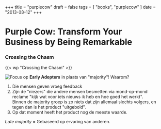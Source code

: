 +++
title = "purplecow"
draft = false
tags = [
    "books",
    "purplecow"
]
date = "2013-03-12"
+++
# Purple Cow: Transform Your Business by Being Remarkable  

### Crossing the Chasm 

{{< wp "Crossing the Chasm" >}}

<img style='float: left; width: direct&800 |px;' src='/img//books/crossing-the-chasm.png'>

Focus op **Early Adopters** in plaats van "majority"! Waarom?

  1. Die mensen geven vroeg feedback
  2. Zijn de "niezers" die andere mensen besmetten via mond-op-mond reclame "kijk wat voor iets nieuws ik heb en hoe goed het werkt". Binnen de majority groep is zo niets dat zijn allemaal slechts volgers, en tegen dan is het product "uitgebold". 
  3. Op dat moment heeft het product nog de meeste waarde. 

*Late majority* = Gebaseerd op ervaring van anderen. 